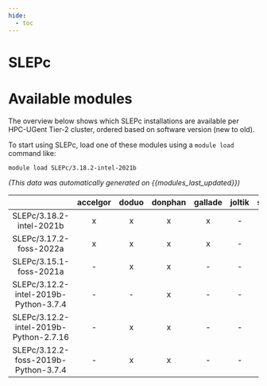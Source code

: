 ```yaml
---
hide:
  - toc
---
```


SLEPc
=====

# Available modules


The overview below shows which SLEPc installations are available per HPC-UGent Tier-2 cluster, ordered based on software version (new to old).

To start using SLEPc, load one of these modules using a `module load` command like:

```shell
module load SLEPc/3.18.2-intel-2021b
```

*(This data was automatically generated on {{modules_last_updated}})*  

| |accelgor|doduo|donphan|gallade|joltik|shinx|skitty|
| :---: | :---: | :---: | :---: | :---: | :---: | :---: | :---: |
|SLEPc/3.18.2-intel-2021b|x|x|x|x|-|-|-|
|SLEPc/3.17.2-foss-2022a|x|x|x|x|-|-|-|
|SLEPc/3.15.1-foss-2021a|-|x|x|-|-|-|-|
|SLEPc/3.12.2-intel-2019b-Python-3.7.4|-|-|x|-|-|-|-|
|SLEPc/3.12.2-intel-2019b-Python-2.7.16|-|x|x|-|-|-|-|
|SLEPc/3.12.2-foss-2019b-Python-3.7.4|-|x|x|-|-|-|-|
